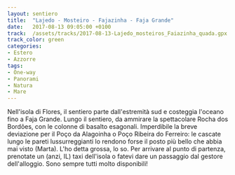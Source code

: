 ```yaml
---
layout: sentiero
title:  "Lajedo - Mosteiro - Fajazinha - Faja Grande"
date:   2017-08-13 09:05:00 +0100
track:  /assets/tracks/2017-08-13-Lajedo_mosteiros_Faiazinha_quada.gpx
track_color: green
categories:
- Estero
- Azzorre
tags:
- One-way
- Panorami
- Natura
- Mare
---
```


Nell'isola di Flores, il sentiero parte dall'estremità sud e costeggia l'oceano fino a Faja Grande. Lungo il sentiero, da ammirare la spettacolare Rocha dos Bordões, con le colonne di basalto esagonali. 
Imperdibile la breve deviazione per il Poço da Alagoinha o Poço Ribeira do Ferreiro: le cascate lungo le pareti lussurreggianti lo rendono forse il posto più bello che abbia mai visto (Marta). L'ho detta grossa, lo so.
Per arrivare al punto di partenza, prenotate un (anzi, IL) taxi dell'isola o fatevi dare un passaggio dal gestore dell'alloggio. Sono sempre tutti molto disponibili!
